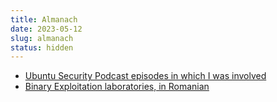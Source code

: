 ```yaml
---
title: Almanach
date: 2023-05-12
slug: almanach
status: hidden
---
```


- [Ubuntu Security Podcast episodes in which I was involved](./ubuntu-security-podcast)
- [Binary Exploitation laboratories, in Romanian](https://binexplabs.iosifache.me)
